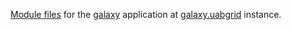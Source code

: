 [Module files](http://modules.sourceforge.net/) for the [galaxy](http://getgalaxy.org/) application at [galaxy.uabgrid](https://galaxy.uabgrid.uab.edu/) instance.
